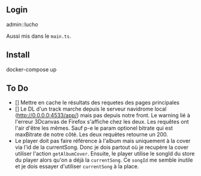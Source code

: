 ## Login
admin::lucho

Aussi mis dans le `main.ts`.

## Install
docker-compose up

## To Do
- [] Mettre en cache le résultats des requetes des pages principales
- [] Le DL d'un track marche depuis le serveur navidrome local (http://0.0.0.0:4533/app/) mais pas depuis notre front. Le warning lié à l'erreur 3Dcanvas de Firefox s'affiche chez les deux. Les requêtes ont l'air d'être les mêmes. Sauf p-e le param optionel bitrate qui est maxBitrate de notre côté. Les deux requètes retourne un 200.
- Le player doit pas faire référence à l'album mais uniquement à la cover via l'id de la currentSong. Donc je dois partout où je recupère la cover utiliser l'action `getAlbumCover`. Ensuite, le player utilise le songId du store du player alors qu'on a déjà la `currentSong`. Ce `songId` me semble inutile et je dois essayer d'utiliser `currentSong` à la place.
